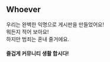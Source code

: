 <h2>Whoever</h2>

우리는 완벽한 익명으로 게시판을 만들었어요!
<br> 뭐든지 적어 보아요!
<br>하지만 범죄는 혼내 줄거에요.

<h4>즐겁게 커뮤니티 생활 합시다!
